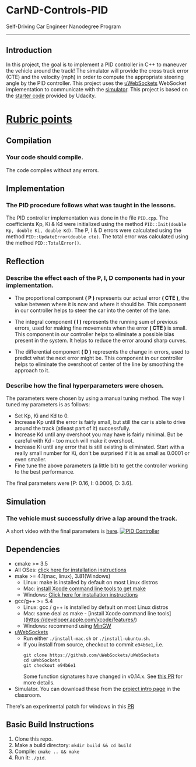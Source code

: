 # CarND-Controls-PID
Self-Driving Car Engineer Nanodegree Program

---
## Introduction
In this project, the goal is to implement a PID controller in C++ to maneuver the vehicle around the track!
The simulator will provide the cross track error (CTE) and the velocity (mph) in order to compute the appropriate steering angle by the PID controller. This project uses the [uWebSockets](https://github.com/uNetworking/uWebSockets) WebSocket implementation to communicate with the [simulator](https://github.com/udacity/self-driving-car-sim/releases). This project is based on the [starter code](https://github.com/udacity/CarND-PID-Control-Project) provided by Udacity.

# [Rubric points](https://review.udacity.com/#!/rubrics/824/view)  
## Compilation

### Your code should compile.

The code compiles without any errors.

## Implementation

### The PID procedure follows what was taught in the lessons.

The PID controller implementation was done in the file `PID.cpp`. The coefficients Kp, Ki & Kd were initialized using the method `PID::Init(double Kp, double Ki, double Kd)`. The P, I & D errors were calculated using the method `PID::UpdateError(double cte)`. The total error was calculated using the method `PID::TotalError()`.


## Reflection

### Describe the effect each of the P, I, D components had in your implementation.

-   The proportional component **( P )** represents our actual error **( CTE )**, the value between where it is now and where it should be. This component in our controller helps to steer the car into the center of the lane.
    
-   The integral component **( I )** represents the running sum of previous errors, used for making fine movements when the error **( CTE )** is small. This component in our controller helps to eliminate a possible bias present in the system. It helps to reduce the error around sharp curves. 
    
-   The differential component **( D )** represents the change in errors, used to predict what the next error might be. This component in our controller helps to eliminate the overshoot of center of the line by smoothing the approach to it.
    

### Describe how the final hyperparameters were chosen.

The parameters were chosen by using a manual tuning method. The way I tuned my parameters is as follows:

 - Set Kp, Ki and Kd to 0.
 - Increase Kp until the error is fairly small, but still the car is able to drive around the track (atleast part of it) successfully.
 - Increase Kd until any overshoot you may have is fairly minimal. But be careful with Kd - too much will make it overshoot.
 - Increase Ki until any error that is still existing is eliminated. Start with a really small number for Ki, don't be surprised if it is as small as 0.0001 or even smaller.
 - Fine tune the above parameters (a little bit) to get the controller working to the best performance.

The final parameters were [P: 0.16, I: 0.0006, D: 3.6].

## Simulation

### The vehicle must successfully drive a lap around the track.

A short video with the final parameters is [here](https://www.youtube.com/watch?v=UB7Y2DgnFhE).
[![PID Controller](https://img.youtube.com/vi/UB7Y2DgnFhE/0.jpg)](https://www.youtube.com/watch?v=UB7Y2DgnFhE)


## Dependencies

* cmake >= 3.5
 * All OSes: [click here for installation instructions](https://cmake.org/install/)
* make >= 4.1(mac, linux), 3.81(Windows)
  * Linux: make is installed by default on most Linux distros
  * Mac: [install Xcode command line tools to get make](https://developer.apple.com/xcode/features/)
  * Windows: [Click here for installation instructions](http://gnuwin32.sourceforge.net/packages/make.htm)
* gcc/g++ >= 5.4
  * Linux: gcc / g++ is installed by default on most Linux distros
  * Mac: same deal as make - [install Xcode command line tools]((https://developer.apple.com/xcode/features/)
  * Windows: recommend using [MinGW](http://www.mingw.org/)
* [uWebSockets](https://github.com/uWebSockets/uWebSockets)
  * Run either `./install-mac.sh` or `./install-ubuntu.sh`.
  * If you install from source, checkout to commit `e94b6e1`, i.e.
    ```
    git clone https://github.com/uWebSockets/uWebSockets 
    cd uWebSockets
    git checkout e94b6e1
    ```
    Some function signatures have changed in v0.14.x. See [this PR](https://github.com/udacity/CarND-MPC-Project/pull/3) for more details.
* Simulator. You can download these from the [project intro page](https://github.com/udacity/self-driving-car-sim/releases) in the classroom.

There's an experimental patch for windows in this [PR](https://github.com/udacity/CarND-PID-Control-Project/pull/3)

## Basic Build Instructions

1. Clone this repo.
2. Make a build directory: `mkdir build && cd build`
3. Compile: `cmake .. && make`
4. Run it: `./pid`. 
